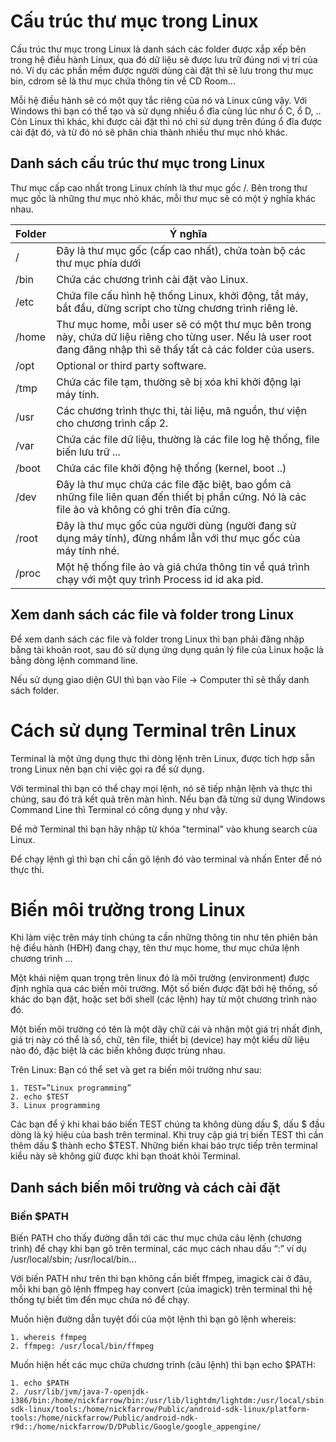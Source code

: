 # Cấu trúc thư mục trong Linux

Cấu trúc thư mục trong Linux là danh sách các folder được xắp xếp bên trong hệ điều hành Linux, qua đó dữ liệu sẽ được lưu trữ đúng nơi vị trí của nó. Ví dụ các phần mềm được người dùng cài đặt thì sẽ lưu trong thư mục bin, cdrom sẽ là thư mục chứa thông tin về CD Room...

Mỗi hệ điều hành sẽ có một quy tắc riêng của nó và Linux cũng vậy. Với Windows thì bạn có thể tạo và sử dụng nhiều ổ đĩa cùng lúc như ổ C, ổ D, .. Còn Linux thì khác, khi được cài đặt thì nó chỉ sử dụng trên đúng ổ đĩa được cài đặt đó, và từ đó nó sẽ phân chia thành nhiều thư mục nhỏ khác.

## Danh sách cấu trúc thư mục trong Linux

Thư mục cấp cao nhất trong Linux chính là thư mục gốc /. Bên trong thư mục gốc là những thư mục nhỏ khác, mỗi thư mục sẽ có một ý nghĩa khác nhau.

| Folder	| Ý nghĩa |
|---------|---------|
| / | Đây là thư mục gốc (cấp cao nhất), chứa toàn bộ các thư mục phía dưới |
| /bin | Chứa các chương trình cài đặt vào Linux. |
| /etc	| Chứa file cấu hình hệ thống Linux, khởi động, tắt máy, bắt đầu, dừng script cho từng chương trình riêng lẻ. |
| /home |	Thư mục home, mỗi user sẽ có một thư mục bên trong này, chứa dữ liệu riêng cho từng user. Nếu là user root đang đăng nhập thì sẽ thấy tất cả các folder của users. |
| /opt |	Optional or third party software. |
| /tmp |	Chứa các file tạm, thường sẽ bị xóa khi khởi động lại máy tính. |
| /usr | Các chương trình thực thi, tài liệu, mã nguồn, thư viện cho chương trình cấp 2. |
| /var	| Chứa các file dữ liệu, thường là các file log hệ thống, file biến lưu trữ ... |
| /boot	| Chứa các file khởi động hệ thống (kernel, boot ..) |
| /dev	| Đây là thư mục chứa các file đặc biệt, bao gồm cả những file liên quan đến thiết bị phần cứng. Nó là các file ảo và không có ghi trên đĩa cứng. |
| /root	| Đây là thư mục gốc của người dùng (người đang sử dụng máy tính), đừng nhầm lẫn với thư mục gốc của máy tính nhé. |
| /proc	| Một hệ thống file ảo và giả chứa thông tin về quá trình chạy với một quy trình Process id id aka pid. |

## Xem danh sách các file và folder trong Linux
Để xem danh sách các file và folder trong Linux thì bạn phải đăng nhập bằng tài khoản root, sau đó sử dụng ứng dụng quản lý file của Linux hoặc là bằng dòng lệnh command line.

Nếu sử dụng giao diện GUI thì bạn vào File -> Computer thì sẽ thấy danh sách folder.

# Cách sử dụng Terminal trên Linux

Terminal là một ứng dụng thực thi dòng lệnh trên Linux, được tích hợp sẵn trong Linux nên bạn chỉ việc gọi ra để sử dụng.

Với terminal thì bạn có thể chạy mọi lệnh, nó sẽ tiếp nhận lệnh và thực thi chúng, sau đó trả kết quả trên màn hình. Nếu bạn đã từng sử dụng Windows Command Line thì Terminal có công dụng y như vậy.

Để mở Terminal thì bạn hãy nhập từ khóa "terminal" vào khung search của Linux.

Để chạy lệnh gì thì bạn chỉ cần gõ lệnh đó vào terminal và nhấn Enter để nó thực thi.

# Biến môi trường trong Linux

Khi làm việc trên máy tính chúng ta cần những thông tin như tên phiên bản hệ điều hành (HĐH) đang chạy, tên thư mục home, thư mục chứa lệnh chương trình …

Một khái niệm quan trọng trên linux đó là môi trường (environment) được định nghĩa qua các biến môi trường. Một số biến được đặt bởi hệ thống, số khác do bạn đặt, hoặc set bởi shell (các lệnh) hay từ một chương trình nào đó.

Một biến môi trường có tên là một dãy chữ cái và nhận một giá trị nhất định, giá trị này có thể là số, chữ, tên file, thiết bị (device) hay một kiểu dữ liệu nào đó, đặc biệt là các biến không được trùng nhau.

Trên Linux: Bạn có thể set và get ra biến môi trường như sau:

```
1. TEST=”Linux programming”
2. echo $TEST
3. Linux programming
```

Các bạn để ý khi khai báo biến TEST chúng ta không dùng dấu $, dấu $ đầu dòng là ký hiệu của bash trên terminal. Khi truy cập giá trị biến TEST thì cần thêm dấu $ thành echo $TEST. Những biến khai báo trực tiếp trên terminal kiểu này sẽ không giữ được khi bạn thoát khỏi Terminal.

## Danh sách biến môi trường và cách cài đặt

### Biến $PATH
Biến PATH cho thấy đường dẫn tới các thư mục chứa câu lệnh (chương trình) để chạy khi bạn gõ trên terminal, các mục cách nhau dấu “:” ví dụ /usr/local/sbin; /usr/local/bin...

Với biến PATH như trên thì bạn không cần biết ffmpeg, imagick cài ở đâu, mỗi khi bạn gõ lệnh ffmpeg hay convert (của imagick) trên terminal thì hệ thống tự biết tìm đến mục chứa nó để chạy.

Muốn hiện đường dẫn tuyệt đối của một lệnh thì bạn gõ lệnh whereis:

```
1. whereis ffmpeg
2. ffmpeg: /usr/local/bin/ffmpeg
```

Muốn hiện hết các mục chứa chương trình (câu lệnh) thì bạn echo $PATH:

```
1. echo $PATH 
2. /usr/lib/jvm/java-7-openjdk-i386/bin:/home/nickfarrow/bin:/usr/lib/lightdm/lightdm:/usr/local/sbin:/usr/local/bin:/usr/sbin:/usr/bin:/sbin:/bin:/usr/games:/home/nickfarrow/Public/android-sdk-linux/tools:/home/nickfarrow/Public/android-sdk-linux/platform-tools:/home/nickfarrow/Public/android-ndk-r9d::/home/nickfarrow/D/DPublic/Google/google_appengine/
```

